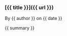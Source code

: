 <div class="post">

### [{{ title }}]({{ url }})

<div class="italic no-margin-y">
By {{ author }} on {{ date }}
</div>

{{ summary }}

</div>
